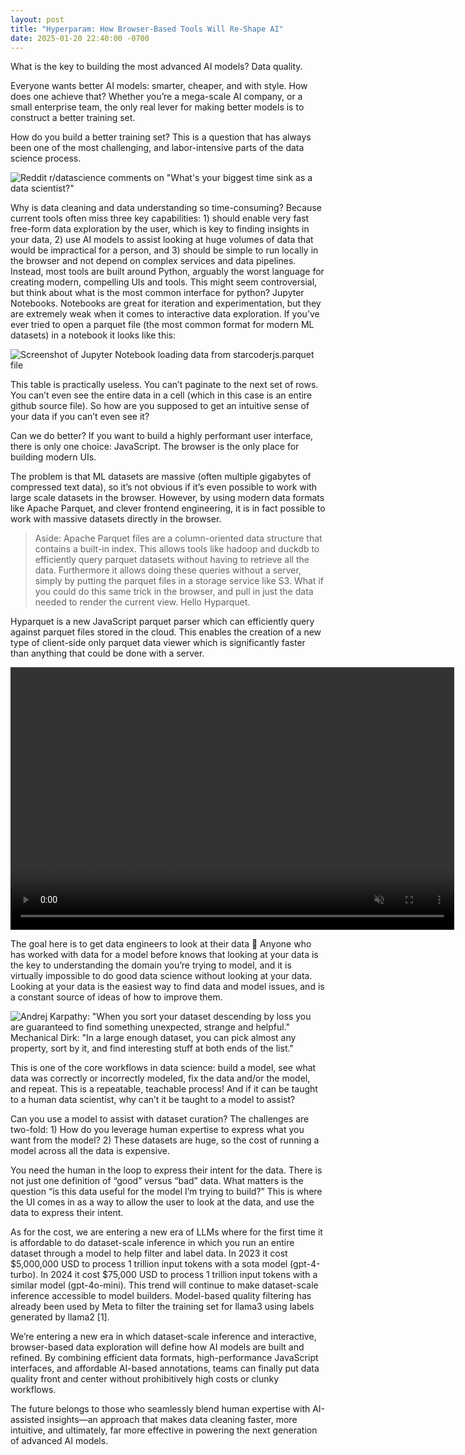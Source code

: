 ```yaml
---
layout: post
title: "Hyperparam: How Browser-Based Tools Will Re-Shape AI"
date: 2025-01-20 22:40:00 -0700
---
```


What is the key to building the most advanced AI models? Data quality.

Everyone wants better AI models: smarter, cheaper, and with style. How does one achieve that? Whether you’re a mega-scale AI company, or a small enterprise team, the only real lever for making better models is to construct a better training set.

How do you build a better training set? This is a question that has always been one of the most challenging, and labor-intensive parts of the data science process.

![Reddit r/datascience comments on "What's your biggest time sink as a data scientist?"]({{site.baseurl}}/assets/images/reddit-comments.png)

Why is data cleaning and data understanding so time-consuming? Because current tools often miss three key capabilities: 1) should enable very fast free-form data exploration by the user, which is key to finding insights in your data, 2) use AI models to assist looking at huge volumes of data that would be impractical for a person, and 3) should be simple to run locally in the browser and not depend on complex services and data pipelines. Instead, most tools are built around Python, arguably the worst language for creating modern, compelling UIs and tools. This might seem controversial, but think about what is the most common interface for python? Jupyter Notebooks. Notebooks are great for iteration and experimentation, but they are extremely weak when it comes to interactive data exploration. If you’ve ever tried to open a parquet file (the most common format for modern ML datasets) in a notebook it looks like this:

![Screenshot of Jupyter Notebook loading data from starcoderjs.parquet file]({{site.baseurl}}/assets/images/jupyter.png)

This table is practically useless. You can’t paginate to the next set of rows. You can’t even see the entire data in a cell (which in this case is an entire github source file). So how are you supposed to get an intuitive sense of your data if you can’t even see it?

Can we do better? If you want to build a highly performant user interface, there is only one choice: JavaScript. The browser is the only place for building modern UIs.

The problem is that ML datasets are massive (often multiple gigabytes of compressed text data), so it’s not obvious if it’s even possible to work with large scale datasets in the browser. However, by using modern data formats like Apache Parquet, and clever frontend engineering, it is in fact possible to work with massive datasets directly in the browser.

> Aside: Apache Parquet files are a column-oriented data structure that contains a built-in index. This allows tools like hadoop and duckdb to efficiently query parquet datasets without having to retrieve all the data. Furthermore it allows doing these queries without a server, simply by putting the parquet files in a storage service like S3. What if you could do this same trick in the browser, and pull in just the data needed to render the current view. Hello Hyparquet.

Hyparquet is a new JavaScript parquet parser which can efficiently query against parquet files stored in the cloud. This enables the creation of a new type of client-side only parquet data viewer which is significantly faster than anything that could be done with a server.

<video width="710" height="420" autoplay muted loop>
  <source src="{{site.baseurl}}/assets/images/hyperparam1.mp4" type="video/mp4">
</video>

The goal here is to get data engineers to look at their data 👀 Anyone who has worked with data for a model before knows that looking at your data is the key to understanding the domain you’re trying to model, and it is virtually impossible to do good data science without looking at your data. Looking at your data is the easiest way to find data and model issues, and is a constant source of ideas of how to improve them.

![Andrej Karpathy: "When you sort your dataset descending by loss you are guaranteed to find something unexpected, strange and helpful." Mechanical Dirk: "In a large enough dataset, you can pick almost any property, sort by it, and find interesting stuff at both ends of the list."]({{site.baseurl}}/assets/images/karpathy.png)

This is one of the core workflows in data science: build a model, see what data was correctly or incorrectly modeled, fix the data and/or the model, and repeat. This is a repeatable, teachable process! And if it can be taught to a human data scientist, why can’t it be taught to a model to assist?

Can you use a model to assist with dataset curation? The challenges are two-fold: 1) How do you leverage human expertise to express what you want from the model? 2) These datasets are huge, so the cost of running a model across all the data is expensive.

You need the human in the loop to express their intent for the data. There is not just one definition of “good” versus “bad” data. What matters is the question “is this data useful for the model I’m trying to build?” This is where the UI comes in as a way to allow the user to look at the data, and use the data to express their intent.

As for the cost, we are entering a new era of LLMs where for the first time it is affordable to do dataset-scale inference in which you run an entire dataset through a model to help filter and label data. In 2023 it cost $5,000,000 USD to process 1 trillion input tokens with a sota model (gpt-4-turbo). In 2024 it cost $75,000 USD to process 1 trillion input tokens with a similar model (gpt-4o-mini). This trend will continue to make dataset-scale inference accessible to model builders. Model-based quality filtering has already been used by Meta to filter the training set for llama3 using labels generated by llama2 [1].

We’re entering a new era in which dataset-scale inference and interactive, browser-based data exploration will define how AI models are built and refined. By combining efficient data formats, high-performance JavaScript interfaces, and affordable AI-based annotations, teams can finally put data quality front and center without prohibitively high costs or clunky workflows.

The future belongs to those who seamlessly blend human expertise with AI-assisted insights—an approach that makes data cleaning faster, more intuitive, and ultimately, far more effective in powering the next generation of advanced AI models.
